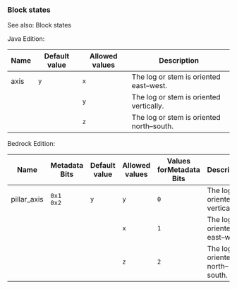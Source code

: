 ### Block states
See also: Block states

Java Edition:

| Name | Default value | Allowed values | Description                              |
|------|---------------|----------------|------------------------------------------|
| axis | `y`           | `x`            | The log or stem is oriented east–west.   |
|      |               | `y`            | The log or stem is oriented vertically.  |
|      |               | `z`            | The log or stem is oriented north–south. |

Bedrock Edition:

| Name        | Metadata Bits   | Default value | Allowed values | Values forMetadata Bits | Description                      |
|-------------|-----------------|---------------|----------------|-------------------------|----------------------------------|
| pillar_axis | `0x1`<br/>`0x2` | `y`           | `y`            | `0`                     | The log is oriented vertically.  |
|             |                 |               | `x`            | `1`                     | The log is oriented east–west.   |
|             |                 |               | `z`            | `2`                     | The log is oriented north–south. |




